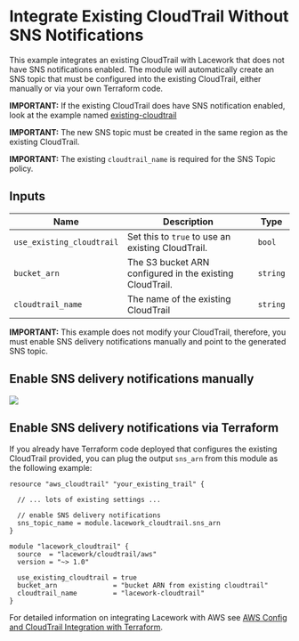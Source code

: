 # Integrate Existing CloudTrail Without SNS Notifications

This example integrates an existing CloudTrail with Lacework that does not have SNS notifications enabled. The module will automatically create an SNS topic that must be configured into the existing CloudTrail, either manually or via your own Terraform code.

**IMPORTANT:** If the existing CloudTrail does have SNS notification enabled, look at
the example named [existing-cloudtrail](https://registry.terraform.io/modules/lacework/cloudtrail/aws/latest/examples/existing-cloudtrail)

**IMPORTANT:** The new SNS topic must be created in the same region as the existing CloudTrail.

**IMPORTANT:** The existing `cloudtrail_name` is required for the SNS Topic policy.

## Inputs

| Name                      | Description                                               | Type     |
| ------------------------- | --------------------------------------------------------- | -------- |
| `use_existing_cloudtrail` | Set this to `true` to use an existing CloudTrail.         | `bool`   |
| `bucket_arn`              | The S3 bucket ARN configured in the existing CloudTrail.  | `string` |
| `cloudtrail_name`         | The name of the existing CloudTrail                       | `string` |

**IMPORTANT:** This example does not modify your CloudTrail, therefore, you must enable
SNS delivery notifications manually and point to the generated SNS topic.

## Enable SNS delivery notifications manually

![](https://techally-artifacts.s3-us-west-2.amazonaws.com/terraform-module-docs/cloudtrail_enable_sns_delivery_notifications.gif)

## Enable SNS delivery notifications via Terraform

If you already have Terraform code deployed that configures the existing CloudTrail
provided, you can plug the output `sns_arn` from this module as the following example:

```hcl
resource "aws_cloudtrail" "your_existing_trail" {

  // ... lots of existing settings ...

  // enable SNS delivery notifications
  sns_topic_name = module.lacework_cloudtrail.sns_arn
}

module "lacework_cloudtrail" {
  source  = "lacework/cloudtrail/aws"
  version = "~> 1.0"

  use_existing_cloudtrail = true
  bucket_arn              = "bucket ARN from existing cloudtrail"
  cloudtrail_name         = "lacework-cloudtrail"
}
```

For detailed information on integrating Lacework with AWS see [AWS Config and CloudTrail Integration with Terraform](https://docs.lacework.net/onboarding/aws-guided-configuration).
